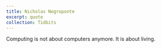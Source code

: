 ```yaml
---
title: Nicholas Negroponte
excerpt: quote
collection: Tidbits
---
```


Computing is not about computers anymore. It is about living.